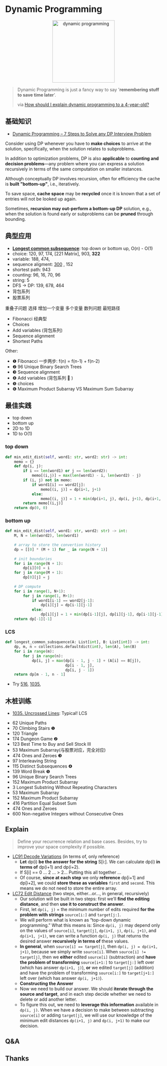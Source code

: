 # Dynamic Programming  

<center>
<img src="https://i.imgur.com/KHu7mL1.jpg" alt="dynamic programming" width="200"/> 
</center>

> Dynamic Programming is just a fancy way to say '**remembering stuff to save time later**'.
> 
> via [How should I explain dynamic programming to a 4-year-old?](https://qr.ae/TWTdxP)

## 基础知识

- [Dynamic Programming – 7 Steps to Solve any DP Interview Problem](http://blog.refdash.com/dynamic-programming-tutorial-example/)

Consider using DP whenever you have to **make choices** to arrive at the solution, specifically, when the solution relates to subproblems.

In addition to optimization problems, DP is also **applicable** to **counting and decision problems**—any problem where you can express a solution recursively in terms of the same computation on smaller instances.

Although conceptually DP involves recursion, often for efficiency the cache is **built "bottom-up"**, i.e., iteratively. 

To save space, **cache space** may be **recycled** once it is known that a set of entries will not be looked up again. 

Sometimes, **recursion may out-perform a bottom-up DP** solution, e.g., when the solution is found early or subproblems can be **pruned** through bounding.


## 典型应用

- [**Longest common subsequence**](https://leetcode.com/problems/uncrossed-lines/): top down or bottom up, O(n) - O(1)
- choice: 120, 97, 174, [221 Matrix], 903, **322**
- variable: 188, 474,
- sequence aligment: [300](https://leetcode.com/problems/longest-increasing-subsequence/description/) , 152
- shortest path: 943 
- counting: 96, 16, 70, 96
- string: 5 
- DFS -> DP: 139, 678, 464 
- 背包系列
- 股票系列


重叠子问题 选择 增加一个变量 多个变量 数列问题 最短路径

* Fibonacci 经典型
* Choices
* Add variables (背包系列)
* Sequence alignment
* Shortest Paths

Other:

* ❶ Fibonacci 一步两步: f(n) = f(n-1) + f(n-2)
* ❷ 96 Unique Binary Search Trees
* ❸ Sequence alignment
* ❹ Add variables (背包系列 🎒 )
* ❺ choices
* ❻ Maximum Product Subarray VS Maximum Sum Subarray

## 最佳实践

- top down 
- bottom up
- 2D to 1D
- 1D to O(1)

### top down 
``` python
def min_edit_dist(self, word1: str, word2: str) -> int:
    memo = {}
    def dp(i, j):
        if i == len(word1) or j == len(word2):
            memo[(i,j)] = max(len(word1) - i, len(word2) - j)
        if (i, j) not in memo:
            if word1[i] == word2[j]:
                memo[(i, j)] = dp(i+1, j+1)
            else:
                memo[(i, j)] = 1 + min(dp(i+1, j), dp(i, j+1), dp(i+1, j+1))
        return memo[(i,j)]
    return dp(0, 0)
```

### bottom up 
``` python
def min_edit_dist(self, word1: str, word2: str) -> int:
    M, N = len(word2), len(word1)
    
    # array to store the convertion history
    dp = [[0] * (M + 1) for _ in range(N + 1)]
    
    # init boundaries
    for i in range(N + 1):
        dp[i][0] = i
    for j in range(M + 1):
        dp[0][j] = j
    
    # DP compute
    for i in range(1, N+1):
        for j in range(1, M+1):
            if word1[i-1] == word2[j-1]:
                dp[i][j] = dp[i-1][j-1]
            else:
                dp[i][j] = 1 + min(dp[i-1][j], dp[i][j-1], dp[i-1][j-1])
    return dp[-1][-1]
```

### LCS

``` python
def longest_common_subsquence(A: List[int], B: List[int]) -> int:
    dp, m, n = collections.defaultdict(int), len(A), len(B)
    for i in range(m):
        for j in range(n):
            dp[i, j] = max(dp[i - 1, j - 1] + (A[i] == B[j]), 
				           dp[i - 1, j], 
				           dp[i, j - 1])
    return dp[m - 1, n - 1]
```

- Try [516](https://leetcode.com/problems/longest-palindromic-subsequence/), [1035](https://leetcode.com/problems/uncrossed-lines/), 


## 木桩训练

- [1035. Uncrossed Lines](https://leetcode.com/problems/uncrossed-lines/): Typical! LCS
* 62 Unique Paths
* 70 Climbing Stairs ❶
* 120 Triangle
* 174 Dungeon Game ❷
* 123 Best Time to Buy and Sell Stock III
* 53 Maximum Subarray(与股票对应，完全对应)
* 474 Ones and Zeroes ❸
* 97 Interleaving String
* 115 Distinct Subsequences ❹
* 139 Word Break ❺
* 96 Unique Binary Search Trees
* 152 Maximum Product Subarray
* 3 Longest Substring Without Repeating Characters
* 53 Maximum Subarray
* 152 Maximum Product Subarray
* 416 Partition Equal Subset Sum
* 474 Ones and Zeroes
* 600 Non-negative Integers without Consecutive Ones

## Explain 

> Define your recurrence relation and base cases. Besides, try to improve your space complexity if possible.

* [LC91 Decode Variations](https://www.pramp.com/challenge/r1Kw0vwG6OhK9AEGAy6L) (in terms of, only reference)
	* **Let** dp(i) **be the answer for the string** S[i:]. We can calculate dp(i) **in terms of** dp(i+1) and dp(i+2).  
	* If S[i] == 0 ... 2 ... > 2...  Putting this all together ...
	* Of course, **since at each step** we only **reference** dp[i+1] and dp[i+2], we could **store these as variables** `first` and `second`. This means we do not need to store the entire array.
* [LC72 Edit Distance](https://repl.it/@WillWang42/edit-distance) (two steps, either...or..., in general, recursively)
	* Our solution will be built in two steps: first we’ll **find the editing distance**, and then **use it to construct the answer**. 
	* First, let `dp(i, j)` = the minimum number of edits required **for the problem with strings** `source[i:]` and `target[j:]`. 
	* We will perform what is known as “top-down dynamic programming.” What this means is: Since `dp(i, j)` may depend only on the values of `source[i]`, `target[j]`, `dp(i+1, j)`, `dp(i, j+1)`, and `dp(i+1, j+1)`, we can write a function `dp(i, j)` that returns the desired answer **recursively** **in terms of** these values. 
	* **In general**, when `source[i] == target[j]`, then `dp(i, j) = dp(i+1, j+1)`, because we simply write `source[i]`. When `source[i] != target[j]`, then we **either** edited `source[i]` (subtraction) and **have the problem of transforming** `source[i+1:]` to `target[j:]` left over (which has answer `dp(i+1, j)`), **or** we edited `target[j]` (addition) and have the problem of transforming `source[i:]` to `target[j+1:]` left over (which has answer `dp(i, j+1)`).
	* **Constructing the Answer**
	* Now we need to build our answer. We should **iterate through the source and target**, and in each step decide whether we need to delete or add another letter.
	* To figure this out, we need to **leverage this information** available in `dp(i, j)`. When we have a decision to make between subtracting `source[i]` or adding `target[j]`, we will use our knowledge of the minimum edit distances `dp(i+1, j)` and `dp(i, j+1)` to make our decision.


## Q&A

## Thanks 

